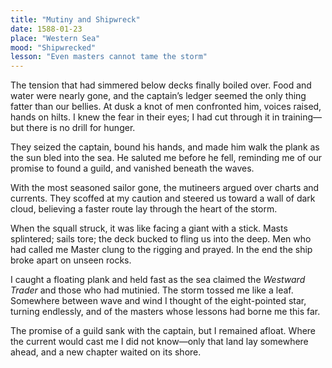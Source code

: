 ```yaml
---
title: "Mutiny and Shipwreck"
date: 1588-01-23
place: "Western Sea"
mood: "Shipwrecked"
lesson: "Even masters cannot tame the storm"
---
```


The tension that had simmered below decks finally boiled over. Food and water were nearly gone, and the captain’s ledger seemed the only thing fatter than our bellies. At dusk a knot of men confronted him, voices raised, hands on hilts. I knew the fear in their eyes; I had cut through it in training—but there is no drill for hunger.

They seized the captain, bound his hands, and made him walk the plank as the sun bled into the sea. He saluted me before he fell, reminding me of our promise to found a guild, and vanished beneath the waves.

With the most seasoned sailor gone, the mutineers argued over charts and currents. They scoffed at my caution and steered us toward a wall of dark cloud, believing a faster route lay through the heart of the storm.

When the squall struck, it was like facing a giant with a stick. Masts splintered; sails tore; the deck bucked to fling us into the deep. Men who had called me Master clung to the rigging and prayed. In the end the ship broke apart on unseen rocks.

I caught a floating plank and held fast as the sea claimed the *Westward Trader* and those who had mutinied. The storm tossed me like a leaf. Somewhere between wave and wind I thought of the eight-pointed star, turning endlessly, and of the masters whose lessons had borne me this far.

The promise of a guild sank with the captain, but I remained afloat. Where the current would cast me I did not know—only that land lay somewhere ahead, and a new chapter waited on its shore.
